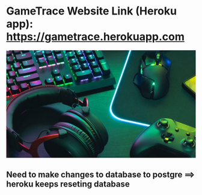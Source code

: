 # GameTrace Website Link (Heroku app):  https://gametrace.herokuapp.com
![GameTrace image](/images/GameTrace-Thumbnail.jpg)

## Need to make changes to database to postgre ==> heroku keeps reseting database
